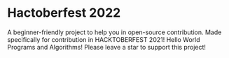 # Hactoberfest 2022
A beginner-friendly project to help you in open-source contribution. Made specifically for contribution in HACKTOBERFEST 2021! Hello World Programs and Algorithms! Please leave a star to support this project!
